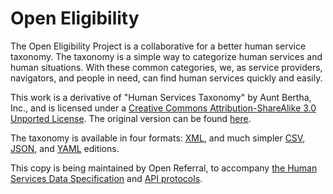 Open Eligibility
===============

The Open Eligibility Project is a collaborative for a better human service taxonomy. The taxonomy is a simple way to categorize human services and human situations. With these common categories, we, as service providers, navigators, and people in need, can find human services quickly and easily.

This work is a derivative of "Human Services Taxonomy" by Aunt Bertha, Inc., and is licensed under a [Creative Commons Attribution-ShareAlike 3.0 Unported License](https://creativecommons.org/licenses/by-sa/3.0/deed.en_US). The original version can be found [here](http://openeligibility.org).

The taxonomy is available in four formats: [XML](https://raw.githubusercontent.com/human-services/openeligibility/master/taxonomy), and much simpler  [CSV](https://raw.githubusercontent.com/human-services/openeligibility/master/taxonomy.csv), [JSON](https://raw.githubusercontent.com/human-services/openeligibility/master/taxonomy.json), and [YAML](https://raw.githubusercontent.com/human-services/openeligibility/master/taxonomy.yaml) editions.

This copy is being maintained by Open Referral, to accompany [the Human Services Data Specification](https://github.com/openreferral/specification) and [API protocols](https://github.com/openreferral/api-specification).

